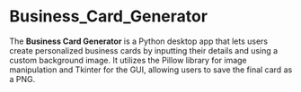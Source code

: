 # Business_Card_Generator
The **Business Card Generator** is a Python desktop app that lets users create personalized business cards by inputting their details and using a custom background image. It utilizes the Pillow library for image manipulation and Tkinter for the GUI, allowing users to save the final card as a PNG.
